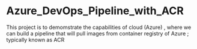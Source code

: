 # Azure_DevOps_Pipeline_with_ACR
This project is to demomstrate the capabilities of cloud (Azure) , where we can build a pipeline that will pull images from container registry of Azure ; typically known as ACR

